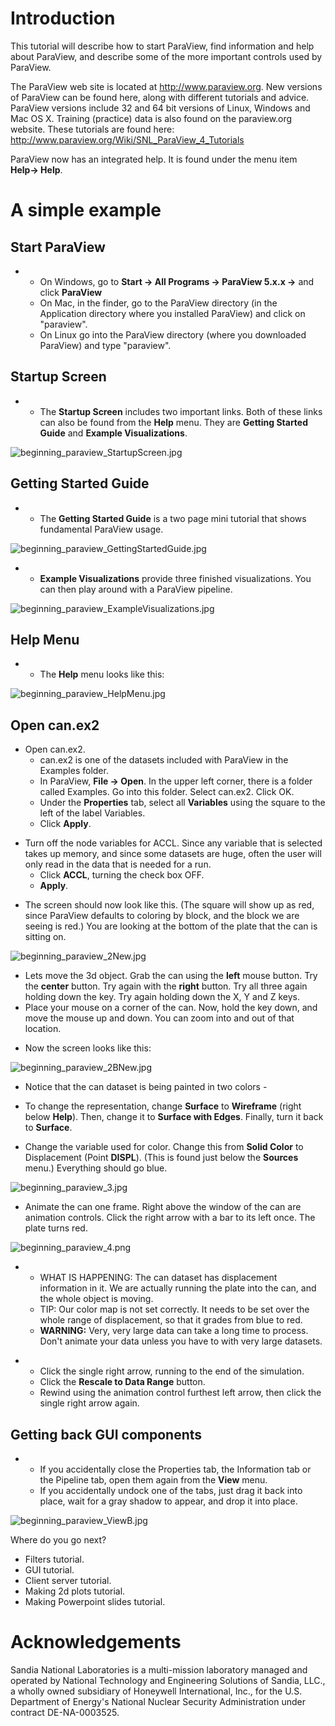 Introduction
============

This tutorial will describe how to start ParaView, find information and
help about ParaView, and describe some of the more important controls
used by ParaView.

The ParaView web site is located at <http://www.paraview.org>. New
versions of ParaView can be found here, along with different tutorials
and advice. ParaView versions include 32 and 64 bit versions of Linux,
Windows and Mac OS X. Training (practice) data is also found on the
paraview.org website. These tutorials are found here:
<http://www.paraview.org/Wiki/SNL_ParaView_4_Tutorials>

ParaView now has an integrated help. It is found under the menu item
**Help→ Help**.

A simple example
================

Start ParaView
--------------

-   -   On Windows, go to **Start → All Programs → ParaView 5.x.x →**
        and click **ParaView**
    -   On Mac, in the finder, go to the ParaView directory (in the
        Application directory where you installed ParaView) and click on
        "paraview".
    -   On Linux go into the ParaView directory (where you downloaded
        ParaView) and type "paraview".

Startup Screen
--------------

-   -   The **Startup Screen** includes two important links. Both of
        these links can also be found from the **Help** menu. They are
        **Getting Started Guide** and **Example Visualizations**.

![](beginning_paraview_StartupScreen.jpg "beginning_paraview_StartupScreen.jpg")

Getting Started Guide
---------------------

-   -   The **Getting Started Guide** is a two page mini tutorial that
        shows fundamental ParaView usage.

![](beginning_paraview_GettingStartedGuide.jpg "beginning_paraview_GettingStartedGuide.jpg")

-   -   **Example Visualizations** provide three finished
        visualizations. You can then play around with a ParaView
        pipeline.

![](beginning_paraview_ExampleVisualizations.jpg "beginning_paraview_ExampleVisualizations.jpg")

Help Menu
---------

-   -   The **Help** menu looks like this:

![](beginning_paraview_HelpMenu.jpg "beginning_paraview_HelpMenu.jpg")

Open can.ex2
------------

-   Open can.ex2.
    -   can.ex2 is one of the datasets included with ParaView in the
        Examples folder.
    -   In ParaView, **File → Open**. In the upper left corner, there is
        a folder called Examples. Go into this folder. Select can.ex2.
        Click OK.
    -   Under the **Properties** tab, select all **Variables** using the
        square to the left of the label Variables.
    -   Click **Apply**.

<!-- -->

-   Turn off the node variables for ACCL. Since any variable that is
    selected takes up memory, and since some datasets are huge, often
    the user will only read in the data that is needed for a run.
    -   Click **ACCL**, turning the check box OFF.
    -   **Apply**.

<!-- -->

-   The screen should now look like this. (The square will show up as
    red, since ParaView defaults to coloring by block, and the block we
    are seeing is red.) You are looking at the bottom of the plate that
    the can is sitting on.

![](beginning_paraview_2New.jpg "beginning_paraview_2New.jpg")

-   Lets move the 3d object. Grab the can using the **left** mouse
    button. Try the **center** button. Try again with the **right**
    button. Try all three again holding down the **<SHFT>** key. Try
    again holding down the X, Y and Z keys.
-   Place your mouse on a corner of the can. Now, hold the **<CTRL>**
    key down, and move the mouse up and down. You can zoom into and out
    of that location.

<!-- -->

-   Now the screen looks like this:

![](beginning_paraview_2BNew.jpg "beginning_paraview_2BNew.jpg")

-   Notice that the can dataset is being painted in two colors -

<!-- -->

-   To change the representation, change **Surface** to **Wireframe**
    (right below **Help**). Then, change it to **Surface with Edges**.
    Finally, turn it back to **Surface**.

<!-- -->

-   Change the variable used for color. Change this from **Solid Color**
    to Displacement (Point **DISPL**). (This is found just below the
    **Sources** menu.) Everything should go blue.

![](beginning_paraview_3.jpg "beginning_paraview_3.jpg")

-   Animate the can one frame. Right above the window of the can are
    animation controls. Click the right arrow with a bar to its left
    once. The plate turns red.

![](beginning_paraview_4.png "beginning_paraview_4.png")

-   -   WHAT IS HAPPENING: The can dataset has displacement information
        in it. We are actually running the plate into the can, and the
        whole object is moving.
    -   TIP: Our color map is not set correctly. It needs to be set over
        the whole range of displacement, so that it grades from blue to
        red.
    -   **WARNING:** Very, very large data can take a long time to
        process. Don't animate your data unless you have to with very
        large datasets.

<!-- -->

-   -   Click the single right arrow, running to the end of the
        simulation.
    -   Click the **Rescale to Data Range** button.
    -   Rewind using the animation control furthest left arrow, then
        click the single right arrow again.

Getting back GUI components
---------------------------

-   -   If you accidentally close the Properties tab, the Information
        tab or the Pipeline tab, open them again from the **View** menu.
    -   If you accidentally undock one of the tabs, just drag it back
        into place, wait for a gray shadow to appear, and drop it into
        place.

![](beginning_paraview_ViewB.jpg "beginning_paraview_ViewB.jpg")

Where do you go next?

-   Filters tutorial.
-   GUI tutorial.
-   Client server tutorial.
-   Making 2d plots tutorial.
-   Making Powerpoint slides tutorial.

Acknowledgements
================

Sandia National Laboratories is a multi-mission laboratory managed and
operated by National Technology and Engineering Solutions of Sandia,
LLC., a wholly owned subsidiary of Honeywell International, Inc., for
the U.S. Department of Energy's National Nuclear Security Administration
under contract DE-NA-0003525.
